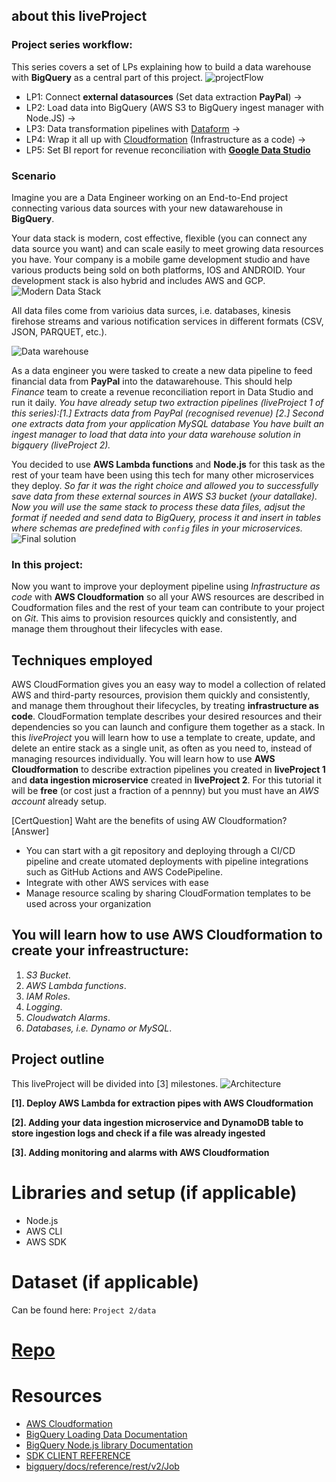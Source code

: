 
## about this liveProject
### Project series workflow: 
This series covers a set of LPs explaining how to build a data warehouse with **BigQuery** as a central part of this project.
![projectFlow](https://mydataschool.com/liveprojects/img/projectFlow.drawio.png)

* LP1: Connect **external datasources** (Set data extraction **PayPal**) -> 
* LP2: Load data into BigQuery (AWS S3 to BigQuery ingest manager with Node.JS) -> 
* LP3: Data transformation pipelines with [Dataform](dataform.co) -> 
* LP4: Wrap it all up with [Cloudformation](https://aws.amazon.com/cloudformation/) (Infrastructure as a code) ->
* LP5: Set BI report for revenue reconciliation with [**Google Data Studio**](https://datastudio.google.com/u/0/navigation/reporting)

### Scenario
Imagine you are a Data Engineer working on an End-to-End project connecting various data sources with your new datawarehouse in **BigQuery**.

Your data stack is modern, cost effective, flexible (you can connect any data source you want) and can scale easily to meet growing data resources you have. Your company is a mobile game development studio and have various products being sold on both platforms, IOS and ANDROID. Your development stack is also hybrid and includes AWS and GCP. 
![Modern Data Stack](https://mydataschool.com/liveprojects/img/modernDataStack.png)

All data files come from varioius data surces, i.e. databases, kinesis firehose streams and various notification services in different formats (CSV, JSON, PARQUET, etc.). 

![Data warehouse](https://mydataschool.com/liveprojects/img/externalDataBigQuery.png)

As a data engineer you were tasked to create a new data pipeline to feed financial data from **PayPal** into the datawarehouse. This should help *Finance* team to create a revenue reconciliation report in Data Studio and run it daily. *You have already setup two extraction pipelines (liveProject 1 of this series):[1.] Extracts data from PayPal (recognised revenue) [2.] Second one extracts data from your application MySQL database*
*You have built an ingest manager to load that data into your data warehouse solution in bigquery (liveProject 2).*

You decided to use **AWS Lambda functions** and **Node.js** for this task as the rest of your team have been using this tech for many other microservices they deploy.
*So far it was the right choice and allowed you to successfully save data from these external sources in AWS S3 bucket (your datallake). Now you will use the same stack to process these data files, adjsut the format if needed and send data to BigQuery, process it and insert in tables where schemas are predefined with `config` files in your microservices.*
![Final solution](https://mydataschool.com/liveprojects/img/ingestManager.drawio.png)

### In this project:
Now you want to improve your deployment pipeline using *Infrastructure as code* with **AWS Cloudformation** so all your AWS resources are described in Coudformation files and the rest of your team can contribute to your project on *Git*. This aims to provision resources quickly and consistently, and manage them throughout their lifecycles with ease.



## Techniques employed

AWS CloudFormation gives you an easy way to model a collection of related AWS and third-party resources, provision them quickly and consistently, and manage them throughout their lifecycles, by treating **infrastructure as code**. CloudFormation template describes your desired resources and their dependencies so you can launch and configure them together as a stack.
In this *liveProject* you will learn how to use a template to create, update, and delete an entire stack as a single unit, as often as you need to, instead of managing resources individually.
You will learn how to use **AWS Cloudformation** to describe extraction pipelines you created in **liveProject 1** and **data ingestion microservice** created in **liveProject 2**.
For this tutorial it will be **free** (or cost just a fraction of a pennny) but you must have an *AWS account* already setup.

[CertQuestion] Waht are the benefits of using AW Cloudformation?
[Answer]
- You can start with a git repository and deploying through a CI/CD pipeline and create utomated deployments with pipeline integrations such as GitHub Actions and AWS CodePipeline.
- Integrate with other AWS services with ease
- Manage resource scaling by sharing CloudFormation templates to be used across your organization


## You will learn how to use AWS Cloudformation to create your infreastructure:
1. *S3 Bucket*.
2. *AWS Lambda functions*.
3. *IAM Roles*.
4. *Logging*.
5. *Cloudwatch Alarms*.
6. *Databases, i.e. Dynamo or MySQL*.


## Project outline

This liveProject will be divided into [3] milestones.
![Architecture](https://mydataschool.com/liveprojects/img/serviceArchitecture.png)

**[1]. Deploy AWS Lambda for extraction pipes with AWS Cloudformation**

**[2]. Adding your data ingestion microservice and DynamoDB table to store ingestion logs and check if a file was already ingested**

**[3]. Adding monitoring and alarms with AWS Cloudformation**

# Libraries and setup (if applicable)

- Node.js
- AWS CLI
- AWS SDK

# Dataset (if applicable)
Can be found here: `Project 2/data`

# [Repo](https://github.com/mshakhomirov/datawarehouseAdvanced/)

# Resources
*   [AWS Cloudformation](https://aws.amazon.com/cloudformation/)
*   [BigQuery Loading Data Documentation](https://cloud.google.com/bigquery/docs/loading-data)
*   [BigQuery Node.js library Documentation](https://googleapis.dev/nodejs/bigquery/4.1.3/Table.html#load)
*   [SDK CLIENT REFERENCE](https://googleapis.dev/nodejs/bigquery/latest/Table.html#get)
*   [bigquery/docs/reference/rest/v2/Job](https://cloud.google.com/bigquery/docs/reference/rest/v2/Job#JobConfigurationLoad)
